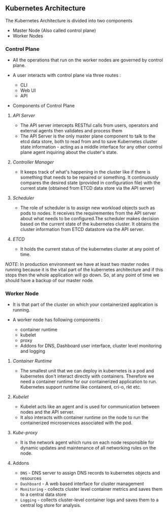 ## Kubernetes Architecture

The Kubernetes Architecture is divided into two components
  - Master Node (Also called control plane)
  - Worker Nodes 
  
### Control Plane 
- All the operations that run on the worker nodes are governed by control plane.
- A user interacts with control plane via three routes :
  - CLI
  - Web UI
  - API

- Components of Control Plane 
1.  *API Server* 
    - The API server intercepts RESTful calls from users, operators and external agents then validates and process them
    - The API Server is the only master plane component to talk to the etcd data store, both to read from and to save Kubernetes cluster state information - acting as a middle interface for any other control plane agent inquiring about the cluster's state.

2. *Controller Manager* 
    - It keeps track of what's happening in the cluster like if there is something that needs to be repaired or something. It continuously compares the desired state (provided in configuration file) with the current state (obtained from ETCD data store via the API server)
3. *Scheduler* 
    - The role of scheduler is to assign new workload objects such as pods to nodes. It receives the requirementes from the API server about what needs to be configured.The scheduler makes decision based on the current state of the kubernetes cluster. It obtains the cluster information from ETCD datastore via the API server. 
5. *ETCD* 
    - It holds the current status of the kubernetes cluster at any point of time.

*NOTE*: In production environment we have at least two master nodes running because it is the vital part of the kubernetes architecture and if this stops then the whole application will go down. So, at any point of time we should have a backup of our master node.

### Worker Node 
- It is that part of the cluster on which your containerized application is running. 

- A worker node has following components :
  - container runtime
  - kubelet
  - proxy
  - Addons for DNS, Dashboard user interface, cluster level monitoring and logging

1. *Container Runtime*
    - The smallest unit that we can deploy in kubernetes is a pod and kubernetes don't interact directly with containers. Therefore we need a container runtime for our containerized application to run. Kubernetes support runtime like containerd, cri-o, rkt etc. 
2. *Kubelet*
    - Kubelet acts like an agent and is used for communication between nodes and the API server.
    - It also interacts with container runtime on the node to run the containerized microservices associated with the pod.
3. *Kube-proxy*
    - It is the network agent which runs on each node responsible for dynamic updates and maintenance of all networking rules on the node.

4. Addons
    - `DNS` - DNS server to assign DNS records to kubernetes objects and resources
    - `Dashboard` - A web based interface for cluster management
    - `Monitoring` - collects cluster level container metrics and saves them to a central data store
    - `Logging` - collects cluster-level container logs and saves them to a central log store for analysis.

